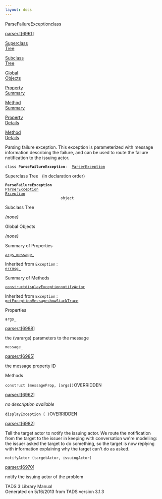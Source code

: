 ```yaml
---
layout: docs
---
```

<span class="title">ParseFailureException</span><span class="type">class</span>

[parser.t](../file/parser.t.html)\[[6961](../source/parser.t.html#6961)\]

[Superclass  
Tree](#_SuperClassTree_)

[Subclass  
Tree](#_SubClassTree_)

[Global  
Objects](#_ObjectSummary_)

[Property  
Summary](#_PropSummary_)

[Method  
Summary](#_MethodSummary_)

[Property  
Details](#_Properties_)

[Method  
Details](#_Methods_)

<div class="fdesc">

Parsing failure exception. This exception is parameterized with message
information describing the failure, and can be used to route the failure
notification to the issuing actor.

`class `**`ParseFailureException`**` :   `[`ParserException`](../object/ParserException.html)

</div>

<span id="_SuperClassTree_"></span>

<div class="mjhd">

<span class="hdln">Superclass Tree</span>   (in declaration order)

</div>

**`ParseFailureException`**  
[`ParserException`](../object/ParserException.html)  
[`Exception`](../object/Exception.html)  
`                         object`  
<span id="_SubClassTree_"></span>

<div class="mjhd">

<span class="hdln">Subclass Tree</span>  

</div>

*(none)* <span id="_ObjectSummary_"></span>

<div class="mjhd">

<span class="hdln">Global Objects</span>  

</div>

*(none)* <span id="_PropSummary_"></span>

<div class="mjhd">

<span class="hdln">Summary of Properties</span>  

</div>

[`args_`](#args_)[`message_`](#message_)



Inherited from `Exception` :  
[`errmsg_`](../object/Exception.html#errmsg_)

<span id="_MethodSummary_"></span>

<div class="mjhd">

<span class="hdln">Summary of Methods</span>  

</div>

[`construct`](#construct)[`displayException`](#displayException)[`notifyActor`](#notifyActor)



Inherited from `Exception` :  
[`getExceptionMessage`](../object/Exception.html#getExceptionMessage)[`showStackTrace`](../object/Exception.html#showStackTrace)

<span id="_Properties_"></span>

<div class="mjhd">

<span class="hdln">Properties</span>  

</div>

<span id="args_"></span>

`args_`

[parser.t](../file/parser.t.html)\[[6988](../source/parser.t.html#6988)\]

<div class="desc">

the (varargs) parameters to the message

</div>

<span id="message_"></span>

`message_`

[parser.t](../file/parser.t.html)\[[6985](../source/parser.t.html#6985)\]

<div class="desc">

the message property ID

</div>

<span id="_Methods_"></span>

<div class="mjhd">

<span class="hdln">Methods</span>  

</div>

<span id="construct"></span>

`construct (messageProp, [args])`<span class="rem">OVERRIDDEN</span>

[parser.t](../file/parser.t.html)\[[6962](../source/parser.t.html#6962)\]

<div class="desc">

*no description available*

</div>

<span id="displayException"></span>

`displayException ( )`<span class="rem">OVERRIDDEN</span>

[parser.t](../file/parser.t.html)\[[6982](../source/parser.t.html#6982)\]

<div class="desc">

Tell the target actor to notify the issuing actor. We route the
notification from the target to the issuer in keeping with conversation
we're modelling: the issuer asked the target to do something, so the
target is now replying with information explaining why the target can't
do as asked.

</div>

<span id="notifyActor"></span>

`notifyActor (targetActor, issuingActor)`

[parser.t](../file/parser.t.html)\[[6970](../source/parser.t.html#6970)\]

<div class="desc">

notify the issuing actor of the problem

</div>

<div class="ftr">

TADS 3 Library Manual  
Generated on 5/16/2013 from TADS version 3.1.3

</div>
